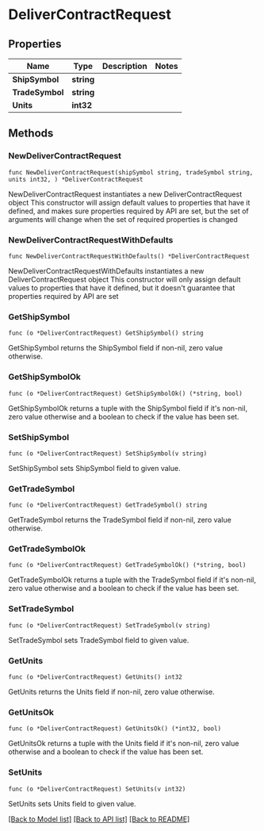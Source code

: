 # DeliverContractRequest

## Properties

Name | Type | Description | Notes
------------ | ------------- | ------------- | -------------
**ShipSymbol** | **string** |  | 
**TradeSymbol** | **string** |  | 
**Units** | **int32** |  | 

## Methods

### NewDeliverContractRequest

`func NewDeliverContractRequest(shipSymbol string, tradeSymbol string, units int32, ) *DeliverContractRequest`

NewDeliverContractRequest instantiates a new DeliverContractRequest object
This constructor will assign default values to properties that have it defined,
and makes sure properties required by API are set, but the set of arguments
will change when the set of required properties is changed

### NewDeliverContractRequestWithDefaults

`func NewDeliverContractRequestWithDefaults() *DeliverContractRequest`

NewDeliverContractRequestWithDefaults instantiates a new DeliverContractRequest object
This constructor will only assign default values to properties that have it defined,
but it doesn't guarantee that properties required by API are set

### GetShipSymbol

`func (o *DeliverContractRequest) GetShipSymbol() string`

GetShipSymbol returns the ShipSymbol field if non-nil, zero value otherwise.

### GetShipSymbolOk

`func (o *DeliverContractRequest) GetShipSymbolOk() (*string, bool)`

GetShipSymbolOk returns a tuple with the ShipSymbol field if it's non-nil, zero value otherwise
and a boolean to check if the value has been set.

### SetShipSymbol

`func (o *DeliverContractRequest) SetShipSymbol(v string)`

SetShipSymbol sets ShipSymbol field to given value.


### GetTradeSymbol

`func (o *DeliverContractRequest) GetTradeSymbol() string`

GetTradeSymbol returns the TradeSymbol field if non-nil, zero value otherwise.

### GetTradeSymbolOk

`func (o *DeliverContractRequest) GetTradeSymbolOk() (*string, bool)`

GetTradeSymbolOk returns a tuple with the TradeSymbol field if it's non-nil, zero value otherwise
and a boolean to check if the value has been set.

### SetTradeSymbol

`func (o *DeliverContractRequest) SetTradeSymbol(v string)`

SetTradeSymbol sets TradeSymbol field to given value.


### GetUnits

`func (o *DeliverContractRequest) GetUnits() int32`

GetUnits returns the Units field if non-nil, zero value otherwise.

### GetUnitsOk

`func (o *DeliverContractRequest) GetUnitsOk() (*int32, bool)`

GetUnitsOk returns a tuple with the Units field if it's non-nil, zero value otherwise
and a boolean to check if the value has been set.

### SetUnits

`func (o *DeliverContractRequest) SetUnits(v int32)`

SetUnits sets Units field to given value.



[[Back to Model list]](../README.md#documentation-for-models) [[Back to API list]](../README.md#documentation-for-api-endpoints) [[Back to README]](../README.md)


